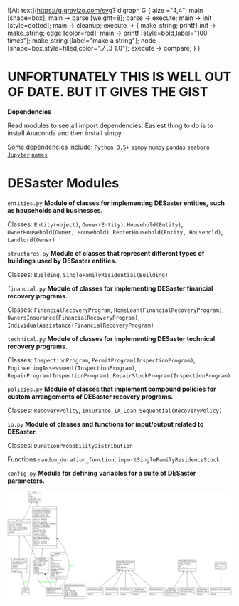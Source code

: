 ![Alt text](https://g.gravizo.com/svg?
  digraph G {
    aize ="4,4";
    main [shape=box];
    main -> parse [weight=8];
    parse -> execute;
    main -> init [style=dotted];
    main -> cleanup;
    execute -> { make_string; printf}
    init -> make_string;
    edge [color=red];
    main -> printf [style=bold,label="100 times"];
    make_string [label="make a string"];
    node [shape=box,style=filled,color=".7 .3 1.0"];
    execute -> compare;
  }
)

# UNFORTUNATELY THIS IS WELL OUT OF DATE. BUT IT GIVES THE GIST

**Dependencies**

Read modules to see all import dependencies. Easiest thing to do is to install Anaconda and then install simpy.

Some dependencies include:
[`Python 3.5+`](https://www.python.org/downloads/)
[`simpy`](https://simpy.readthedocs.io/en/latest/)
[`numpy`](http://www.numpy.org)
[`pandas`](http://pandas.pydata.org)
[`seaborn`](https://seaborn.pydata.org)
[`Jupyter`](http://jupyter.readthedocs.io/en/latest/install.html)
[`names`](https://pypi.python.org/pypi/names/)

# DESaster Modules

`entities.py` **Module of classes for implementing DESaster entities, such as households and businesses.**

Classes:
`Entity(object)`, 
`Owner(Entity)`, 
`Household(Entity)`, 
`OwnerHousehold(Owner, Household)`, 
`RenterHousehold(Entity, Household)`, 
`Landlord(Owner)`

`structures.py` **Module of classes that represent different types of buildings used by DESaster entities.**

Classes:
`Building`, 
`SingleFamilyResidential(Building)`

`financial.py` **Module of classes for implementing DESaster financial recovery programs.**

Classes:
`FinancialRecoveryProgram`, 
`HomeLoan(FinancialRecoveryProgram)`, 
`OwnersInsurance(FinancialRecoveryProgram)`, 
`IndividualAssistance(FinancialRecoveryProgram)` 

`technical.py` **Module of classes for implementing DESaster technical recovery programs.**

Classes:
`InspectionProgram`, 
`PermitProgram(InspectionProgram)`, 
`EngineeringAssessment(InspectionProgram)`, 
`RepairProgram(InspectionProgram)`, 
`RepairStockProgram(InspectionProgram)`

`policies.py` **Module of classes that implement compound policies for custom arrangements of DESaster recovery programs.**

Classes:
`RecoveryPolicy`, 
`Insurance_IA_Loan_Sequential(RecoveryPolicy)`

`io.py` **Module of classes and functions for input/output related to DESaster.**

Classes:
`DurationProbabilityDistribution`

Functions
`random_duration_function`, 
`importSingleFamilyResidenceStock` 

`config.py` **Module for defining variables for a suite of DESaster parameters.**

![DESaster object diagram](classes_desaster.png "Object diagram of DESaster")



